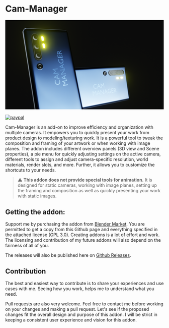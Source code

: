 # Cam-Manager

![img](images/cam-Manager.png)

[![paypal](https://www.paypalobjects.com/en_US/i/btn/btn_donateCC_LG.gif)](https://www.paypal.com/donate/?hosted_button_id=Q6PL92LJX7836)


Cam-Manager is an add-on to improve efficiency and organization with multiple cameras. It empowers you to quickly present your work from product design to modeling/texturing work. It is a powerful tool to tweak the composition and framing of your artwork or when working with image planes. The addon includes different overview panels (3D view and Scene properties), a pie menu for quickly adjusting settings on the active camera, different tools to assign and adjust camera-specific resolution, world materials, render slots, and more. Further, it allows you to customize the shortcuts to your needs.
>⚠️
**This addon does not provide special tools for animation.** It is designed for static cameras, working with image planes, setting up the framing and composition as well as quickly presenting your work with static images.
## Getting the addon: 
Support me by purchasing the addon from [Blender Market](https://blendermarket.com/products/cam-manager). You are permitted to get a copy from this Github page and everything specified in the attached license (GPL 3.0). Creating addons is a lot of effort and work. The licensing and contribution of my future addons will also depend on the fairness of all of you.

The releases will also be published here on  [Github Releases](https://github.com/Weisl/Cam-Manager/releases). 

## Contribution
The best and easiest way to contribute is to share your experiences and use cases with me. Seeing how you work, helps me to understand what you need.

Pull requests are also very welcome. Feel free to contact me before working on your changes and making a pull request. Let's see if the proposed changes fit the overall design and purpose of this addon. I will be strict in keeping a consistent user experience and vision for this addon.
